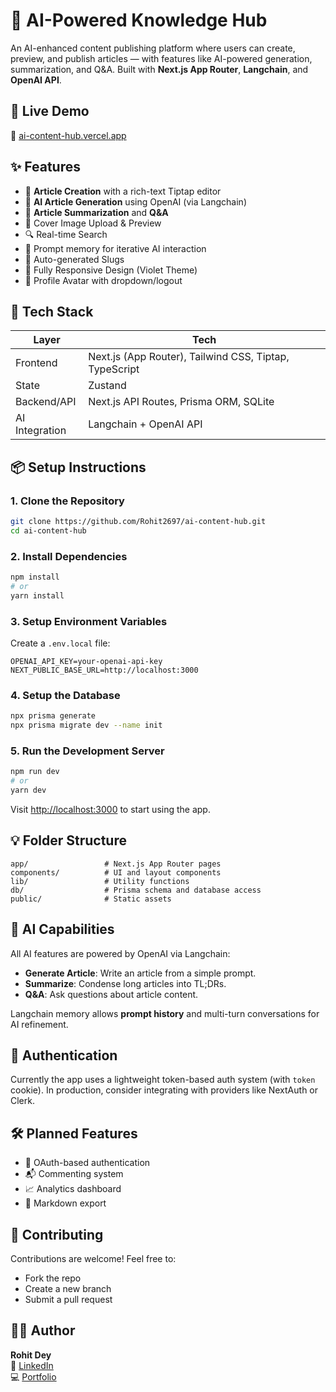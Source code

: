 
# 🧠 AI-Powered Knowledge Hub

An AI-enhanced content publishing platform where users can create, preview, and publish articles — with features like AI-powered generation, summarization, and Q&A. Built with **Next.js App Router**, **Langchain**, and **OpenAI API**.

## 🚀 Live Demo
🔗 [ai-content-hub.vercel.app](https://ai-content-hub-ruddy.vercel.app/)

## ✨ Features

- 📝 **Article Creation** with a rich-text Tiptap editor
- 🤖 **AI Article Generation** using OpenAI (via Langchain)
- 📄 **Article Summarization** and **Q&A**
- 📸 Cover Image Upload & Preview
- 🔍 Real-time Search
- 🧠 Prompt memory for iterative AI interaction
- 🧾 Auto-generated Slugs
- 📱 Fully Responsive Design (Violet Theme)
- 👤 Profile Avatar with dropdown/logout

## 🧰 Tech Stack

| Layer         | Tech                                     |
|---------------|------------------------------------------|
| Frontend      | Next.js (App Router), Tailwind CSS, Tiptap, TypeScript |
| State         | Zustand                                  |
| Backend/API   | Next.js API Routes, Prisma ORM, SQLite   |
| AI Integration| Langchain + OpenAI API                   |

## 📦 Setup Instructions

### 1. Clone the Repository

```bash
git clone https://github.com/Rohit2697/ai-content-hub.git
cd ai-content-hub
```

### 2. Install Dependencies

```bash
npm install
# or
yarn install
```

### 3. Setup Environment Variables

Create a `.env.local` file:

```env
OPENAI_API_KEY=your-openai-api-key
NEXT_PUBLIC_BASE_URL=http://localhost:3000
```

### 4. Setup the Database

```bash
npx prisma generate
npx prisma migrate dev --name init
```

### 5. Run the Development Server

```bash
npm run dev
# or
yarn dev
```

Visit [http://localhost:3000](http://localhost:3000) to start using the app.

## 💡 Folder Structure

```
app/                 # Next.js App Router pages
components/          # UI and layout components
lib/                 # Utility functions
db/                  # Prisma schema and database access
public/              # Static assets
```

## 🧠 AI Capabilities

All AI features are powered by OpenAI via Langchain:

- **Generate Article**: Write an article from a simple prompt.
- **Summarize**: Condense long articles into TL;DRs.
- **Q&A**: Ask questions about article content.

Langchain memory allows **prompt history** and multi-turn conversations for AI refinement.

## 🔐 Authentication

Currently the app uses a lightweight token-based auth system (with `token` cookie). In production, consider integrating with providers like NextAuth or Clerk.

## 🛠 Planned Features

- 🔐 OAuth-based authentication
- 📬 Commenting system
- 📈 Analytics dashboard
- 🧾 Markdown export

## 🤝 Contributing

Contributions are welcome! Feel free to:
- Fork the repo
- Create a new branch
- Submit a pull request


## 🙋‍♂️ Author

**Rohit Dey**  
🔗 [LinkedIn](https://www.linkedin.com/in/rohit-dey-7564a0123/)  
💻 [Portfolio](https://ai-content-hub-ruddy.vercel.app/)
